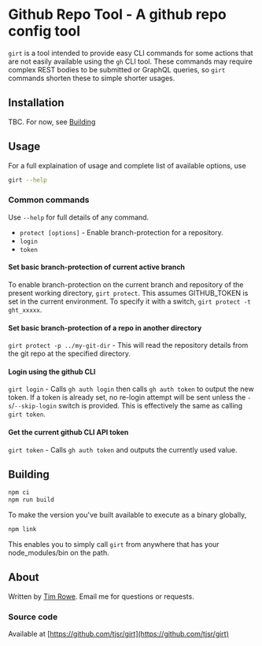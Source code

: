 # Github Repo Tool - A github repo config tool

`girt` is a tool intended to provide easy CLI commands for some actions that are not easily available using
the `gh` CLI tool.  These commands may require complex REST bodies to be submitted or GraphQL queries,
so `girt` commands shorten these to simple shorter usages.

## Installation

TBC.  For now, see [Building](#building)

## Usage

For a full explaination of usage and complete list of available options, use

```sh
girt --help
```

### Common commands

Use `--help` for full details of any command.

- `protect [options]` - Enable branch-protection for a repository.
- `login`
- `token`

#### Set basic branch-protection of current active branch

To enable branch-protection on the current branch and repository of the present working directory,
`girt protect`.  This assumes GITHUB_TOKEN is set in the current environment.  To specify it with
a switch, `girt protect -t ght_xxxxx`.

#### Set basic branch-protection of a repo in another directory

`girt protect -p ../my-git-dir` - This will read the repository details from the git repo at the
specified directory.

#### Login using the github CLI

`girt login` - Calls `gh auth login` then calls `gh auth token` to output the new token.  If a token is already set, no re-login attempt will be sent
unless the `-s`/`--skip-login` switch is provided.  This is effectively the
same as calling `girt token`.

#### Get the current github CLI API token

`girt token` - Calls `gh auth token` and outputs the currently used value.

## Building

```sh
npm ci
npm run build
```

To make the version you've built available to execute as a binary globally,

```sh
npm link
```

This enables you to simply call `girt` from anywhere that has your node_modules/bin on the path.

## About

Written by [Tim Rowe](mailto:tim@tjsr.id.au). Email me for questions or requests.

### Source code

Available at [https://github.com/tjsr/girt](https://github.com/tjsr/girt)
